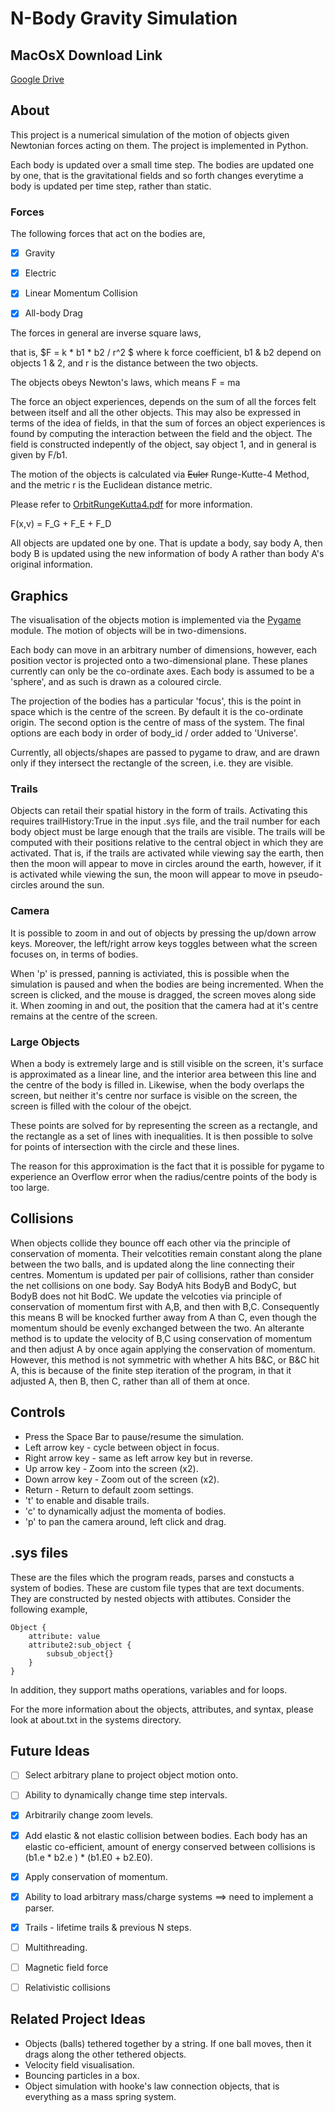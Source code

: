 # N-Body Gravity Simulation #


## MacOsX Download Link ##
[Google Drive](https://drive.google.com/file/d/1bYIQkuSph9HRsOmxqMfeMI0dqJ7aLsib/view?usp=sharing)


## About ##
This project is a numerical simulation of the motion of objects given Newtonian forces acting on them.
The project is implemented in Python.

Each body is updated over a small time step. The bodies are updated one by one, that is the gravitational fields and so forth changes everytime a body is updated per time step, rather than static.


### Forces ###
The following forces that act on the bodies are,

 - [x] Gravity 
 - [x] Electric
 - [x] Linear Momentum Collision
 - [x] All-body Drag


The forces in general are inverse square laws,

that is, $F = k \* b1 \* b2 / r^2 $
where k force coefficient, b1 & b2 depend on objects 1 & 2, and r is the distance between the two objects.


The objects obeys Newton's laws, which means F = ma

The force an object experiences, depends on the sum of all the forces felt between itself and all the other objects. 
This may also be expressed in terms of the idea of fields, in that  the sum of forces an object experiences is found by computing the interaction between the field and the object. The field is constructed indepently of the object, say object 1, and in general is given by F/b1.


The motion of the objects is calculated via ~~Euler~~ Runge-Kutte-4 Method, and the metric r is the Euclidean distance metric.

Please refer to [OrbitRungeKutta4.pdf](http://spiff.rit.edu/richmond/nbody/OrbitRungeKutta4.pdf) for more information.

F(x,v) = F_G + F_E + F_D


All objects are updated one by one. That is update a body, say body A,  then body B is updated using the new information of body A rather than body A's original information.



## Graphics ##

The visualisation of the objects motion is implemented via the [Pygame](https://www.pygame.org/wiki/about) module. The motion of objects will be in two-dimensions.

Each body can move in an arbitrary number of dimensions, however, each position vector is projected onto a two-dimensional plane. These planes currently can only be the co-ordinate axes.
Each body is assumed to be a 'sphere', and as such is drawn as a coloured circle.

The projection of the bodies has a particular 'focus', this is the point in space which is the centre of the screen. By default it is the co-ordinate origin. The second option is the centre of mass of the system. The final options are each body in order of body_id / order added to 'Universe'.


Currently, all objects/shapes are passed to pygame to draw, and are drawn only if they intersect the rectangle of the screen, i.e. they are visible.



### Trails ###


Objects can retail their spatial history in the form of trails. Activating this requires trailHistory:True in the input .sys file, and the trail number for each body object must be large enough that the trails are visible. 
The trails will be computed with their positions relative to the central object in which they are activated. That is, if the trails are activated while viewing say the earth, then then the moon will appear to move in circles around the earth, however, if it is activated while viewing the sun, the moon will appear to move in pseudo-circles around the sun.


### Camera ###

It is possible to zoom in and out of objects by pressing the up/down arrow keys. Moreover, the left/right arrow keys toggles between what the screen focuses on, in terms of bodies.


When 'p' is pressed, panning is activiated, this is possible when the simulation is paused and when the bodies are being incremented.
When the screen is clicked, and the mouse is dragged, the screen moves along side it.
When zooming in and out, the position that the camera had at it's centre remains at the centre of the screen.


### Large Objects ###

When a body is extremely large and is still visible on the screen, it's surface is approximated as a linear line, and the interior area between this line and the centre of the body is filled in. Likewise, when the body overlaps the screen, but neither it's centre nor surface is visible on the screen, the screen is filled with the colour of the obejct.

These points are solved for by representing the screen as a rectangle, and the rectangle as a set of lines with inequalities. It is then possible to solve for points of intersection with the circle and these lines.

The reason for this approximation is the fact that it is possible for pygame to experience an Overflow error when the radius/centre points of the body is too large.


## Collisions ##


When objects collide they bounce off each other via the principle of conservation of momenta. Their velcotities remain constant along the plane between the two balls, and is updated along the line connecting their centres.
Momentum is updated per pair of collisions, rather than consider the net collisions on one body. Say BodyA hits BodyB and BodyC, but BodyB does not hit BodC. We update the velcoties via principle of conservation of momentum first with A,B, and then with B,C. Consequently this means B will be knocked further away from A than C, even though the momentum should be evenly exchanged between the two.
An alterante method is to update the velocity of B,C using conservation of momentum and then adjust A by once again applying the conservation of momentum. However, this method is not symmetric with whether A hits B&C, or B&C hit A, this is because of the finite step iteration of the program, in that it adjusted A, then B, then C, rather than all of them at once.



## Controls ##
 - Press the Space Bar to pause/resume the simulation.
 - Left arrow key - cycle between object in focus.
 - Right arrow key - same as left arrow key but in reverse.
 - Up arrow key - Zoom into the screen (x2).
 - Down arrow key - Zoom out of the screen (x2).
 - Return - Return to default zoom settings.
 - 't' to enable and disable trails. 
 - 'c' to dynamically adjust the momenta of bodies.
 - 'p' to pan the camera around, left click and drag.




## .sys files ##
These are the files which the program reads, parses and constucts a system of bodies. These are custom file types that are text documents.
They are constructed by nested objects with attibutes. Consider the following example,

```
Object {
    attribute: value
    attribute2:sub_object {
        subsub_object{}
    }
}
```

In addition, they support maths operations, variables and for loops.

For the more information about the objects, attributes, and syntax, please look at about.txt in the systems directory.





## Future Ideas ##
 - [ ] Select arbitrary plane to project object motion onto.
 - [ ] Ability to dynamically change time step intervals.
 - [x] Arbitrarily change zoom levels.
 - [x] Add elastic & not elastic collision between bodies. Each body has an elastic co-efficient, amount of energy conserved between collisions is (b1.e * b2.e ) * (b1.E0 + b2.E0).
 - [x] Apply conservation of momentum.
 - [x] Ability to load arbitrary mass/charge systems  ==>  need to implement a parser.
 - [x] Trails - lifetime trails & previous N steps.
 - [ ] Multithreading.
 - [ ] Magnetic field force
 - [ ] Relativistic collisions




## Related Project Ideas ##
 - Objects (balls) tethered together by a string. If one ball moves, then it drags along the other tethered objects.
 - Velocity field visualisation.
 - Bouncing particles in a box.
 - Object simulation with hooke's law connection objects, that is everything as a mass spring system.



